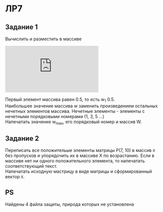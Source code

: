 # ЛР7

## Задание 1

Вычислить и разместить в массиве

![w_{n} =
\begin{cases}
 & w_{n-1} \qquad \qquad \qquad \qquad \text{ if } f_{n} = 0 \\
 & w_{n-1} - f_{n}  \sum_{15}^{k=1} \cos^2 x_{k} \text{ if } f_{n} \neq 0 \qquad
n \leqslant 35
\end{cases}](http://latex.codecogs.com/gif.latex?w_%7Bn%7D%20%3D%20%5Cbegin%7Bcases%7D%20%26%20w_%7Bn-1%7D%20%5Cqquad%20%5Cqquad%20%5Cqquad%20%5Cqquad%20%5Ctext%7B%20if%20%7D%20f_%7Bn%7D%20%3D%200%20%5C%5C%20%26%20w_%7Bn-1%7D%20-%20f_%7Bn%7D%20%5Csum_%7B15%7D%5E%7Bk%3D1%7D%20%5Ccos%5E2%20x_%7Bk%7D%20%5Ctext%7B%20if%20%7D%20f_%7Bn%7D%20%5Cneq%200%20%5Cqquad%20n%20%5Cleqslant%2035%20%5Cend%7Bcases%7D)

Первый элемент массива равен 0.5, то есть w<sub>1</sub> 0.5.\
Наибольшее значение массива w заменить произведением остальных нечетных
элементов массива. Нечетные элементы - элементы с нечетными порядковыми номерами
(1, 3, 5 ...)\
Напечатать значение w<sub>max</sub>, его порядковый номер и массив W.

## Задание 2

Переписать все положительые элементы матрицы P(7, 10) в массив `X` без пропусков
и упорядочить их в массиве Х по возрастанию. Если в массиве нет ни одного
положительного элемента, то напечатать соответствующий текст.\
Напечатать исходную мастрицу в виде матрицы и сформированный вектор `X`.

## PS

Найдены 4 файла защиты, природа которых не установлена
